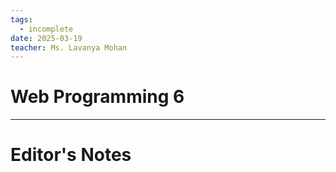```yaml
---
tags:
  - incomplete
date: 2025-03-19
teacher: Ms. Lavanya Mohan
---
```

# Web Programming 6

----------------------------------------------------------------
# Editor's Notes